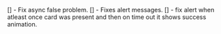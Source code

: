 [] - Fix async false problem.
[] - Fixes alert messages.
[] - fix alert when atleast once card was present and then on time out it shows success animation.